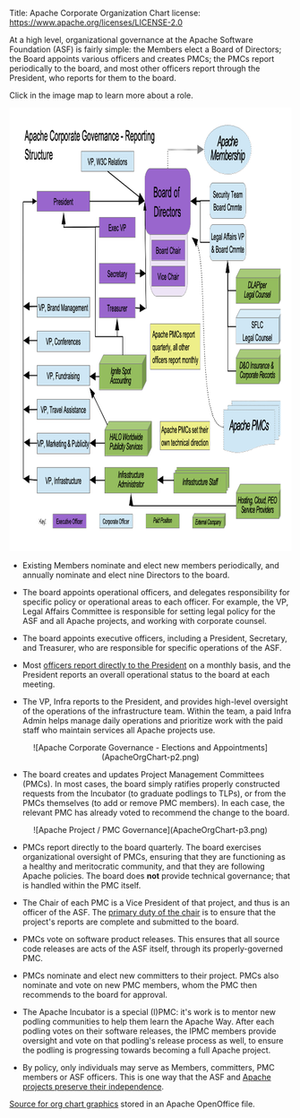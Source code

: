Title:     Apache Corporate Organization Chart
license: https://www.apache.org/licenses/LICENSE-2.0

At a high level, organizational governance at the Apache Software Foundation 
(ASF) is fairly simple: the Members elect a Board of Directors;
the Board appoints various officers and creates PMCs; 
the PMCs report periodically to the board, and most other officers 
report through the President, who reports for them to the board.

Click in the image map to learn more about a role.

<map name="ApacheOrgChart-p1" id="ApacheOrgChart-p1">
<area id="board" title="Board of Directors" href="https://whimsy.apache.org/foundation/orgchart/board" shape="rect" coords="494,110,656,223" style="outline:none;" target="_self" />
<area id="president" title="President" href="https://whimsy.apache.org/foundation/orgchart/president" shape="rect" coords="101,147,292,185" style="outline:none;" target="_self" />
<area id="chairman" title="Board Chair" href="https://whimsy.apache.org/foundation/orgchart/board-chair" shape="rect" coords="514,235,638,273" style="outline:none;" target="_self" />
<area id="vice-chairman" title="Vice Chair" href="https://whimsy.apache.org/foundation/orgchart/vice-chair" shape="rect" coords="515,282,639,320" style="outline:none;" target="_self" />
<area id="security" title="Security Team" href="https://whimsy.apache.org/foundation/orgchart/security" shape="rect" coords="729,136,857,196" style="outline:none;" target="_self" />
<area id="vp-legal" title="Legal Affairs" href="https://whimsy.apache.org/foundation/orgchart/vp-legal" shape="rect" coords="730,211,858,271" style="outline:none;" target="_self" />
<area id="projects" title="Apache PMC listing" href="https://projects.apache.org/" shape="rect" coords="778,539,963,602" style="outline:none;" target="_self" />
<area id="exec-vp" title="Executive Vice President" href="https://whimsy.apache.org/foundation/orgchart/exec-vp" shape="rect" coords="326,195,457,232" style="outline:none;" target="_self" />
<area id="secretary" title="Secretary" href="https://whimsy.apache.org/foundation/orgchart/secretary" shape="rect" coords="326,277,457,314" style="outline:none;" target="_self" />
<area id="treasurer" title="Treasurer" href="https://whimsy.apache.org/foundation/orgchart/treasurer" shape="rect" coords="325,337,456,374" style="outline:none;" target="_self" />
<area id="accounting" title="Accounting" href="https://whimsy.apache.org/foundation/orgchart/accounting" shape="rect" coords="326,455,481,502" style="outline:none;" target="_self" />
<area id="ea" title="Executive Assistant" href="https://whimsy.apache.org/foundation/orgchart/ea" shape="rect" coords="100,277,291,314" style="outline:none;" target="_self" />
<area id="brand" title="VP, Brand Management" href="https://whimsy.apache.org/foundation/orgchart/vp-brand" shape="rect" coords="100,338,291,375" style="outline:none;" target="_self" />
<area id="vp-conference" title="VP, Conferences" href="https://whimsy.apache.org/foundation/orgchart/vp-conference" shape="rect" coords="100,399,291,436" style="outline:none;" target="_self" />
<area id="vp-fundraising" title="VP, Fundraising" href="https://whimsy.apache.org/foundation/orgchart/vp-fundraising" shape="rect" coords="100,459,291,496" style="outline:none;" target="_self" />
<area id="tac" title="VP, Travel Assistance" href="https://whimsy.apache.org/foundation/orgchart/vp-tac" shape="rect" coords="100,519,291,556" style="outline:none;" target="_self" />
<area id="vp-marketing" title="VP, Marketing and Publicity" href="https://whimsy.apache.org/foundation/orgchart/vp-marketing" shape="rect" coords="101,580,292,617" style="outline:none;" target="_self" />
<area id="vp-infra" title="VP, Infrastructure" href="https://whimsy.apache.org/foundation/orgchart/vp-infra" shape="rect" coords="100,641,292,687" style="outline:none;" target="_self" />
<area id="infra-admin" title="Infrastructure Administrator" href="https://whimsy.apache.org/foundation/orgchart/infra-admin" shape="rect" coords="345,641,537,687" style="outline:none;" target="_self" />
<area id="infra-staff" title="Infrastructure Staff" href="https://whimsy.apache.org/foundation/orgchart/infra-staff" shape="rect" coords="597,650,791,687" style="outline:none;" target="_self" />
<area id="vp-w3c" title="VP, W3C Relations" href="https://whimsy.apache.org/foundation/orgchart/vp-w3c" shape="rect" coords="266,78,460,115" style="outline:none;" target="_self" />
<area id="members" title="Apache Membership" href="/foundation/members" shape="rect" coords="719,35,863,112" style="outline:none;" target="_self" />
</map>


<center>
<img title="Apache Corporate Governance - Reporting Structure" src="ApacheOrgChart-p1.png" width="1024" height="791" usemap="#ApacheOrgChart-p1" />
</center>

  - Existing Members nominate and elect new members periodically, and 
    annually nominate and elect nine Directors to the board.
    
  - The board appoints operational officers, and delegates responsibility for 
    specific policy or operational areas to each officer.  For
    example, the VP, Legal Affairs Committee is responsible for setting
    legal policy for the ASF and all Apache projects, and working with
    corporate counsel.

  - The board appoints executive officers, including a President, 
    Secretary, and Treasurer, who are responsible for specific 
    operations of the ASF.
    
  - Most [officers report directly to the President][1] on a monthly basis, and 
    the President reports an overall operational status to the board at each meeting.

  - The VP, Infra reports to the President, and provides high-level oversight of 
     the operations of the infrastructure team.  Within the team, a paid Infra Admin 
     helps manage daily operations and prioritize work with the 
     paid staff who maintain services all Apache projects use.
 
<center>
![Apache Corporate Governance - Elections and Appointments](ApacheOrgChart-p2.png)
</center>
   
  - The board creates and updates Project Management Committees (PMCs). 
    In most cases, the board simply ratifies properly constructed
    requests from the Incubator (to graduate podlings to  TLPs), or from
    the PMCs themselves (to add or remove PMC members).  In each case,
    the relevant PMC has already voted to recommend the change to the
    board.
    
<center>
![Apache Project / PMC Governance](ApacheOrgChart-p3.png)
</center>

  - PMCs report directly to the board quarterly.  The board exercises
    organizational oversight of PMCs, ensuring that they are
    functioning as a healthy and meritocratic community, and that they
    are following Apache policies.  The board does **not** provide
    technical governance; that is handled within the PMC itself.
	
  - The Chair of each PMC is a Vice President of that project, and thus 
    is an officer of the ASF.  The [primary duty of the chair](/dev/pmc.html#chair) is to ensure 
    that the project's reports are complete and submitted to the board.
    
  - PMCs vote on software product releases.  This ensures that all
    source code releases are acts of the ASF itself, through its
    properly-governed PMC.
    
  - PMCs nominate and elect new committers to their project.  PMCs also
    nominate and vote on new PMC members, whom the PMC then recommends
    to the board for approval.

  - The Apache Incubator is a special (I)PMC: it's work is to mentor new podling 
     communities to help them learn the Apache Way.  After each podling votes 
     on their software releases, the IPMC members provide oversight and vote 
     on that podling's release process as well, to ensure the podling is progressing 
     towards becoming a full Apache project.

  - By policy, only individuals may serve as Members, committers, PMC 
    members or ASF officers.  This is one way that the ASF and 
    [Apache projects preserve their independence](http://community.apache.org/projectIndependence).


[Source for org chart graphics](ApacheOrgChart.odg) stored in an Apache OpenOffice file.

  [1]: https://www.apache.org/foundation/records/minutes/2012/board_minutes_2012_10_17.txt
